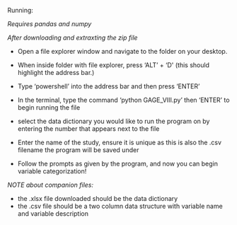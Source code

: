 Running:

*Requires pandas and numpy*


*After downloading and extraxting the zip file*

- Open a file explorer window and navigate to the folder on your desktop.
- When inside folder with file explorer, press ‘ALT’ + ‘D' (this should highlight the address bar.)
- Type ‘powershell’ into the address bar and then press ‘ENTER’
- In the terminal, type the command ‘python GAGE_VIII.py’ then ‘ENTER’ to begin running  the file

- select the data dictionary you would like to run the program on by entering the number that appears next to the file

- Enter the name of the study, ensure it is unique as this is also the .csv filename the program will be saved under
- Follow the prompts as given by the program, and now you can begin variable categorization!

*NOTE about companion files:*

- the .xlsx file downloaded should be the data dictionary
- the .csv file should be a two column data structure with variable name and variable description
